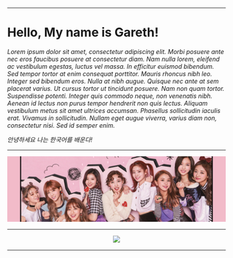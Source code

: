 <hr>

<!-- Name -->
<h1>
Hello, My name is Gareth!
</h1>

<!-- English About Me -->
<p>
<em>
Lorem ipsum dolor sit amet, consectetur adipiscing elit. Morbi posuere ante nec eros faucibus posuere at consectetur diam. Nam nulla lorem, eleifend ac vestibulum egestas, luctus vel massa. In efficitur euismod bibendum. Sed tempor tortor at enim consequat porttitor. Mauris rhoncus nibh leo. Integer sed bibendum eros. Nulla at nibh augue. Quisque nec ante at sem placerat varius. Ut cursus tortor ut tincidunt posuere. Nam non quam tortor. Suspendisse potenti. Integer quis commodo neque, non venenatis nibh. Aenean id lectus non purus tempor hendrerit non quis lectus. Aliquam vestibulum metus sit amet ultrices accumsan. Phasellus sollicitudin iaculis erat. Vivamus in sollicitudin. Nullam eget augue viverra, varius diam non, consectetur nisi. Sed id semper enim.
</em>
</p>

<!-- Korean About Me -->
<p>
<em>
안녕하세요 나는 한국어를 배운다!
</em>
</p>
<hr>

<!-- Twice Image -->
<div align="center">
<img src="./public/twice.png" />
</div>
<hr>

<!-- Spotify Recently Played -->
<div align="center">
<a href="https://open.spotify.com/user/312opanebhguj6sjfop3yz4fkzyu" target="_blank"><img src="https://spotify-recently-played-readme.vercel.app/api?user=312opanebhguj6sjfop3yz4fkzyu&width=1000" /></a>
</div>
<hr>

<!--
<div align="center">
<img src="https://img.shields.io/badge/javascript-%23323330.svg?style=for-the-badge&logo=javascript&logoColor=%23F7DF1E" height="30"/>
<img src="https://img.shields.io/badge/python-3670A0?style=for-the-badge&logo=python&logoColor=ffdd54" height="30"/>
<img src="https://img.shields.io/badge/html5-%23E34F26.svg?style=for-the-badge&logo=html5&logoColor=white" height="30"/>
<img src="https://img.shields.io/badge/css3-%231572B6.svg?style=for-the-badge&logo=css3&logoColor=white" height="30"/>
</div>

🔭 I’m currently working on <br><br>
🌱 I’m currently learning <br><br>
👯 I’m looking to collaborate on <br><br>
🤝 I’m looking for help with <br><br>
📫 How to reach me <br><br>
⚡ Fun fact <br>

<img src="https://github-readme-stats.vercel.app/api?username=gwdawson&show_icons=true&hide_title=true&include_all_commits=true&count_private=true&border_color=30363C&text_color=C8D1D9&icon_color=30363C&title_color=30363C&bg_color=0E1117&cache_seconds=1800" height="140"/>

<img src="https://github-readme-streak-stats.herokuapp.com?user=gwdawson&date_format=M%20j%5B%2C%20Y%5D&background=0E1117&stroke=30363C&ring=30363C&border=30363C&fire=30363C&currStreakNum=FFFFFF&sideNums=FFFFFF&currStreakLabel=C8D1D9&sideLabels=C8D1D9&dates=C8D1D9" height="140"/>

badges => https://github.com/alexandresanlim/Badges4-README.md-Profile
spotify => https://spotify-recently-played-readme.vercel.app/api?user=312opanebhguj6sjfop3yz4fkzyu&width=500
-->

